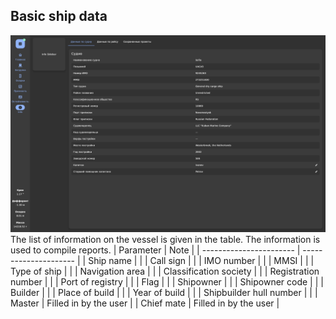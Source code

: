 ## Basic ship data
![General view of the "Ship Data" tab](/assets/image/program_sheets/ru/sheet04_info/shipInfo_general.png "General view of the 'Ship Data' tab")
The list of information on the vessel is given in the table. The information is used to compile reports.
| Parameter               | Note                  |
| ----------------------- | --------------------- |
| Ship name               |                       |
| Call sign               |                       |
| IMO number              |                       |
| MMSI                    |                       |
| Type of ship            |                       |
| Navigation area         |                       |
| Classification society  |                       |
| Registration number     |                       |
| Port of registry        |                       |
| Flag                    |                       |
| Shipowner               |                       |
| Shipowner code          |                       |
| Builder                 |                       |
| Place of build          |                       |
| Year of build           |                       |
| Shipbuilder hull number |                       |
| Master                  | Filled in by the user |
| Chief mate              | Filled in by the user |